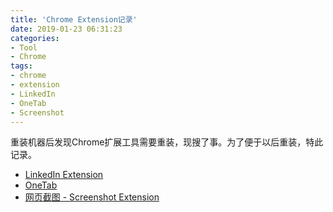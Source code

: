 ```yaml
---
title: 'Chrome Extension记录'
date: 2019-01-23 06:31:23
categories: 
- Tool
- Chrome
tags: 
- chrome
- extension
- LinkedIn
- OneTab
- Screenshot
---
```

重装机器后发现Chrome扩展工具需要重装，现搜了事。为了便于以后重装，特此记录。
- [LinkedIn Extension](https://chrome.google.com/webstore/detail/linkedin-extension/meajfmicibjppdgbjfkpdikfjcflabpk/related?hl=en)  
- [OneTab](https://chrome.google.com/webstore/detail/onetab/chphlpgkkbolifaimnlloiipkdnihall/related?hl=en)  
- [网页截图 - Screenshot Extension](https://chrome.google.com/webstore/detail/1-click-webpage-screensho/akgpcdalpfphjmfifkmfbpdmgdmeeaeo/related?hl=zh-CN)  
